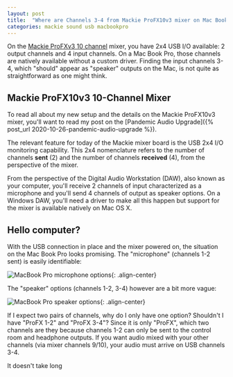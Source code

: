 ```yaml
---
layout: post
title:  "Where are Channels 3-4 from Mackie ProFX10v3 mixer on Mac Book Pro???"
categories: mackie sound usb macbookpro
---
```

On the [Mackie ProFXv3 10 channel](https://mackie.com/products/profxv3-professional-effects-mixers-usb)
mixer, you have 2x4 USB I/O available: 2 output channels and 4 input
channels. On a Mac Book Pro, those channels are natively available
without a custom driver. Finding the input channels 3-4, which "should"
appear as "speaker" outputs on the Mac, is not quite as straightforward
as one might think.

## Mackie ProFX10v3 10-Channel Mixer

To read all about my new setup and the details on the Mackie ProFX10v3 mixer,
you'll want to read my post on the
[Pandemic Audio Upgrade]({% post_url 2020-10-26-pandemic-audio-upgrade %}).

The relevant feature for today of the Mackie mixer board is the USB 2x4 I/O
monitoring capability.  This 2x4 nomenclature refers to the number of channels
**sent** (2) and the number of channels **received** (4), from the perspective
of the mixer.

From the perspective of the Digital Audio Workstation (DAW), also known as
your computer, you'll receive 2 channels of input characterized as a microphone
and you'll send 4 channels of output as speaker options.  On a Windows DAW,
you'll need a driver to make all this happen but support for the mixer is
available natively on Mac OS X.

## Hello computer?

With the USB connection in place and the mixer powered on, the situation on the
Mac Book Pro looks promising.  The "microphone" (channels 1-2 sent) is easily
identifiable:

![MacBook Pro microphone options](/images/mackie-microphone-image.png){: .align-center}

The "speaker" options (channels 1-2, 3-4) however are a bit more vague:

![MacBook Pro speaker options](/images/mackie-speaker-image.png){: .align-center}

If I expect two pairs of channels, why do I only have one option? Shouldn't
I have "ProFX 1-2" and "ProFX 3-4"? Since it is only "ProFX", which two channels
are they because channels 1-2 can only be sent to the control room and headphone
outputs. If you want audio mixed with your other channels (via mixer channels 9/10),
your audio must arrive on USB channels 3-4.

It doesn't take long